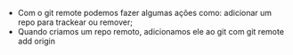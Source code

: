 * Com o git remote podemos fazer algumas ações como: adicionar um repo para trackear ou remover;
* Quando criamos um repo remoto, adicionamos ele ao git com git remote add origin